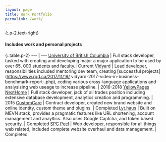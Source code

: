 ```yaml
---
layout: page
title: Work Portfolio
permalink: /work/
---
```

{:.p-2.text-right}
#### Includes work and personal projects

{:.table.p-2}
--- | ---
[University of British Columbia](https://ubc.ca) | Full stack developer, tasked with creating and developing major a major application to be used by over 65, 000 students and faculty.| Current
[Vidyard](https://vidyard.com) | Lead developer, responsibilities included mentoring dev team, creating [successful projects](https://www.rgd.ca/2017/11/19/ vidyard-2017-video-in-business-benchmark-report-.php), coding various cross-language applications and analysising web useage to increase pipeline. | 2016-2018
[YellowPages NextHome](https://nexthome.ca) | Full stack developer, jack of all trades position including extensive database development, analytics creation and programming. | 2015
[CustomCare](https://customcare.ca) | Contract developer, created new brand website and online identity, custom theme and plugins. | Completed
[Lyt.haus](https://lyt.haus) | Built on MEVN stack, provides a pragmatic features like URL shortening, account management and anayltics. Also uses Google Captcha, and token based security. | Completed
[SPC Peel](http://www.spcpeel.com) | Web developer, responsible for all things web related, included complete website overhaul and data management. | Completed
